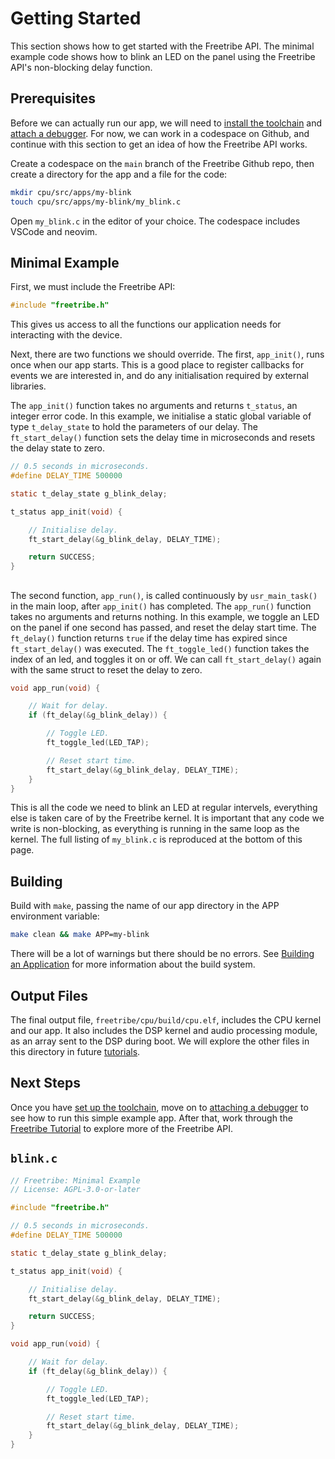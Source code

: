 # Getting Started

This section shows how to get started with the Freetribe API. The minimal
example code shows how to blink an LED on the panel using the Freetribe API's
non-blocking delay function.

## Prerequisites

Before we can actually run our app, we will need to
[install the toolchain](toolchain.md) and [attach a debugger](debugging.md). For
now, we can work in a codespace on Github, and continue with this section to get
an idea of how the Freetribe API works.

Create a codespace on the `main` branch of the Freetribe Github repo, then
create a directory for the app and a file for the code:

```bash
mkdir cpu/src/apps/my-blink
touch cpu/src/apps/my-blink/my_blink.c
```

Open `my_blink.c` in the editor of your choice. The codespace includes VSCode
and neovim.

## Minimal Example

First, we must include the Freetribe API:

```c
#include "freetribe.h"
```

This gives us access to all the functions our application needs for interacting
with the device.

Next, there are two functions we should override. The first, `app_init()`, runs
once when our app starts. This is a good place to register callbacks for events
we are interested in, and do any initialisation required by external libraries.

The `app_init()` function takes no arguments and returns `t_status`, an integer
error code. In this example, we initialise a static global variable of type
`t_delay_state` to hold the parameters of our delay. The `ft_start_delay()`
function sets the delay time in microseconds and resets the delay state to zero.

```c
// 0.5 seconds in microseconds.
#define DELAY_TIME 500000

static t_delay_state g_blink_delay;

t_status app_init(void) {

    // Initialise delay.
    ft_start_delay(&g_blink_delay, DELAY_TIME);

    return SUCCESS;
}
```

##

The second function, `app_run()`, is called continuously by `usr_main_task()` in
the main loop, after `app_init()` has completed. The `app_run()` function takes
no arguments and returns nothing. In this example, we toggle an LED on the panel
if one second has passed, and reset the delay start time. The `ft_delay()`
function returns `true` if the delay time has expired since `ft_start_delay()`
was executed. The `ft_toggle_led()` function takes the index of an led, and
toggles it on or off. We can call `ft_start_delay()` again with the same struct
to reset the delay to zero.

```c
void app_run(void) {

    // Wait for delay.
    if (ft_delay(&g_blink_delay)) {

        // Toggle LED.
        ft_toggle_led(LED_TAP);

        // Reset start time.
        ft_start_delay(&g_blink_delay, DELAY_TIME);
    }
}
```

This is all the code we need to blink an LED at regular intervels, everything
else is taken care of by the Freetribe kernel. It is important that any code we
write is non-blocking, as everything is running in the same loop as the kernel.
The full listing of `my_blink.c` is reproduced at the bottom of this page.

## Building

Build with `make`, passing the name of our app directory in the APP environment
variable:

```bash
make clean && make APP=my-blink
```

There will be a lot of warnings but there should be no errors. See
[Building an Application](building.md) for more information about the build
system.

## Output Files

The final output file, `freetribe/cpu/build/cpu.elf`, includes the CPU kernel
and our app. It also includes the DSP kernel and audio processing module, as an
array sent to the DSP during boot. We will explore the other files in this
directory in future [tutorials](tutorial.md).

## Next Steps

Once you have [set up the toolchain](toolchain.md), move on to
[attaching a debugger](debugging.md) to see how to run this simple example app.
After that, work through the [Freetribe Tutorial](tutorial.md) to explore more
of the Freetribe API.

## `blink.c`

```c
// Freetribe: Minimal Example
// License: AGPL-3.0-or-later

#include "freetribe.h"

// 0.5 seconds in microseconds.
#define DELAY_TIME 500000

static t_delay_state g_blink_delay;

t_status app_init(void) {

    // Initialise delay.
    ft_start_delay(&g_blink_delay, DELAY_TIME);

    return SUCCESS;
}

void app_run(void) {

    // Wait for delay.
    if (ft_delay(&g_blink_delay)) {

        // Toggle LED.
        ft_toggle_led(LED_TAP);

        // Reset start time.
        ft_start_delay(&g_blink_delay, DELAY_TIME);
    }
}
```
